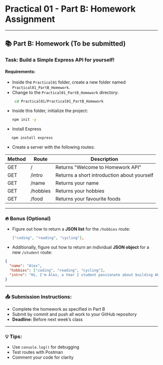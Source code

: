 # Practical 01 - Part B: Homework Assignment

---

## 📚 Part B: Homework (To be submitted)

### Task: Build a Simple Express API for yourself!

#### Requirements:

- Inside the `Practical01` folder, create a new folder named `Practical01_PartB_Homework`.
- Change to the `Practical01_PartB_Homework` directory:
  ```bash
   cd Practical01/Practical01_PartB_Homework
  ```
- Inside this folder, initialize the project:
  ```bash
  npm init -y
  ```
- Install Express

```bash
   npm install express
```

- Create a server with the following routes:

| Method | Route    | Description                                 |
| ------ | -------- | ------------------------------------------- |
| GET    | /        | Returns "Welcome to Homework API"           |
| GET    | /intro   | Returns a short introduction about yourself |
| GET    | /name    | Returns your name                           |
| GET    | /hobbies | Returns your hobbies                        |
| GET    | /food    | Returns your favourite foods                |

---

### 🔥 Bonus (Optional)

- Figure out how to return a **JSON list** for the `/hobbies` route:

  ```json
  ["coding", "reading", "cycling"],
  ```

- Additionally, figure out how to return an individual **JSON object** for a new `/student` route:

```json
{
  "name": "Alex",
  "hobbies": ["coding", "reading", "cycling"],
  "intro": "Hi, I'm Alex, a Year 2 student passionate about building APIs!"
}
```

---

### 📤 Submission Instructions:

- Complete the homework as specified in Part B
- Submit by commit and push all work to your GitHub repository
- **Deadline:** Before next week’s class

---

### 💡 Tips:

- Use `console.log()` for debugging
- Test routes with Postman
- Comment your code for clarity
